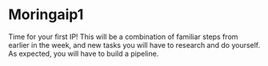 # Moringaip1
Time for your first IP! This will be a combination of familiar steps from earlier in the week, and new tasks you will have to research and do yourself. As expected, you will have to build a pipeline.
